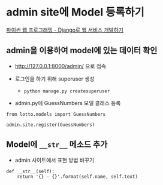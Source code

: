 # admin site에 Model 등록하기

[파이썬 웹 프로그래밍 - Django로 웹 서비스 개발하기](https://www.inflearn.com/course/django-%ED%8C%8C%EC%9D%B4%EC%8D%AC-%EC%9E%A5%EA%B3%A0-%EA%B0%95%EC%A2%8C/)

## admin을 이용하여 model에 있는 데이터 확인

- http://127.0.0.1:8000/admin/ 으로 접속
- 로그인을 하기 위해 superuser 생성

  - `python manage.py createsuperuser`

- admin.py에 GuessNumbers 모델 클래스 등록
```
from lotto.models import GuessNumbers

admin.site.register(GuessNumbers)
```

## Model에 `__str__` 메소드 추가
  - admin 사이트에서 표현 방법 바꾸기
```
def __str__(self):
    return '{} - {}'.format(self.name, self.text)
